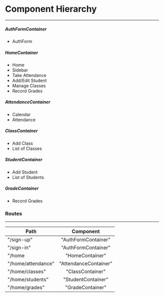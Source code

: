 # Component Hierarchy
___

##### AuthFormContainer
* AuthForm

##### HomeContainer
* Home
* Sidebar
* Take Attendance
* Add/Edit Student
* Manage Classes
* Record Grades

##### AttendanceContainer
* Calendar
* Attendance

##### ClassContainer
* Add Class
* List of Classes

##### StudentContainer
* Add Student
* List of Students

##### GradeContainer
* Record Grades

### Routes
___
| Path               | Component             |
| ------------------ |:---------------------:|
| "/sign-up"         | "AuthFormContainer"   |
| "/sign-in"         | "AuthFormContainer"   |
| "/home             | "HomeContainer"       |
| "/home/attendance" | "AttendanceContainer" |
| "/home/classes"    | "ClassContainer"      |
| "/home/students"   | "StudentContainer"    |
| "/home/grades"     | "GradeContainer"      |

